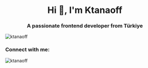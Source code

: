 <h1 align="center">Hi 👋, I'm Ktanaoff</h1>
<h3 align="center">A passionate frontend developer from Türkiye</h3>

<p align="left"> <img src="https://komarev.com/ghpvc/?username=ktanaoff&label=Profil%20G%C3%B6r%C3%BCnt%C3%BClenme&color=b40ea6&style=flat" alt="ktanaoff" /> </p>

<h3 align="left">Connect with me:</h3>
<p align="left">
</p>

<p><img align="center" src="https://github-readme-stats.vercel.app/api/top-langs?username=ktanaoff&show_icons=true&theme=onedark&locale=en&layout=compact" alt="ktanaoff" /></p>
